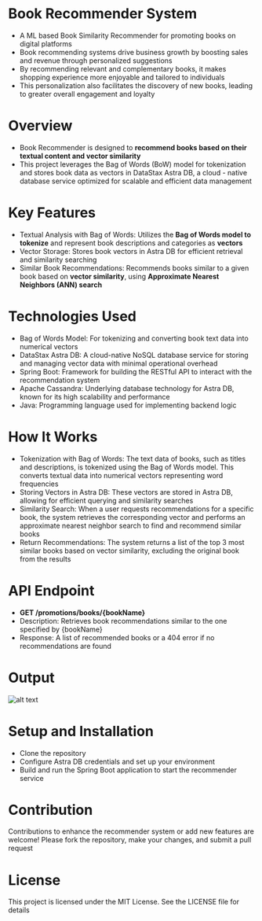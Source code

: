 # Book Recommender System
* A ML based Book Similarity Recommender for promoting books on digital platforms
* Book recommending systems drive business growth by boosting sales and revenue through personalized suggestions
* By recommending relevant and complementary books, it makes shopping experience more enjoyable and tailored to individuals
* This personalization also facilitates the discovery of new books, leading to greater overall engagement and loyalty

# Overview

  * Book Recommender is designed to **recommend books based on their textual content and vector similarity**
  * This project leverages the Bag of Words (BoW) model for tokenization and stores book data as vectors in DataStax Astra DB, a cloud - native database service optimized for scalable and efficient data management

# Key Features

  * Textual Analysis with Bag of Words: Utilizes the **Bag of Words model to tokenize** and represent book descriptions and categories as **vectors**
  * Vector Storage: Stores book vectors in Astra DB for efficient retrieval and similarity searching
  * Similar Book Recommendations: Recommends books similar to a given book based on **vector similarity**, using **Approximate Nearest Neighbors (ANN) search**

# Technologies Used

* Bag of Words Model: For tokenizing and converting book text data into numerical vectors
* DataStax Astra DB: A cloud-native NoSQL database service for storing and managing vector data with minimal operational overhead
* Spring Boot: Framework for building the RESTful API to interact with the recommendation system
* Apache Cassandra: Underlying database technology for Astra DB, known for its high scalability and performance
* Java: Programming language used for implementing backend logic

# How It Works

* Tokenization with Bag of Words: The text data of books, such as titles and descriptions, is tokenized using the Bag of Words model. This converts textual data into numerical vectors representing word frequencies
* Storing Vectors in Astra DB: These vectors are stored in Astra DB, allowing for efficient querying and similarity searches
* Similarity Search: When a user requests recommendations for a specific book, the system retrieves the corresponding vector and performs an approximate nearest neighbor search to find and recommend similar books
* Return Recommendations: The system returns a list of the top 3 most similar books based on vector similarity, excluding the original book from the results

# API Endpoint

* **GET /promotions/books/{bookName}**
* Description: Retrieves book recommendations similar to the one specified by {bookName}
* Response: A list of recommended books or a 404 error if no recommendations are found

# Output
![alt text](https://github.com/TechWithRamaa/ml-book-similarity-recommender/blob/main/Book-Recommendation.png)

# Setup and Installation

* Clone the repository
* Configure Astra DB credentials and set up your environment
* Build and run the Spring Boot application to start the recommender service

# Contribution
Contributions to enhance the recommender system or add new features are welcome! Please fork the repository, make your changes, and submit a pull request

# License
This project is licensed under the MIT License. See the LICENSE file for details
